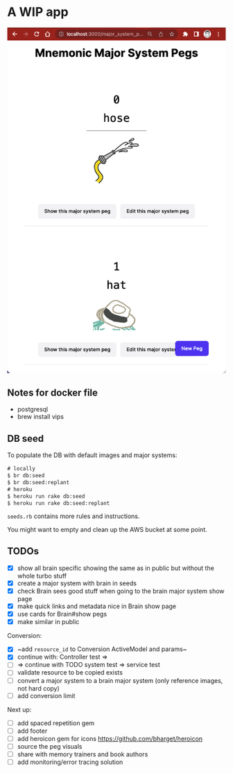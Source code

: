 # A WIP app

![WIP screenshot](docs/WIP-screenshot.png)

## Notes for docker file

* postgresql
* brew install vips

## DB seed

To populate the DB with default images and major systems:

```shell
# locally
$ br db:seed
$ br db:seed:replant
# heroku
$ heroku run rake db:seed
$ heroku run rake db:seed:replant
```

`seeds.rb` contains more rules and instructions.

You might want to empty and clean up the AWS bucket at some point.

## TODOs

- [x] show all brain specific showing the same as in public but without the whole turbo stuff
- [x] create a major system with brain in seeds
- [x] check Brain sees good stuff when going to the brain major system show page
- [x] make quick links and metadata nice in Brain show page
- [x] use cards for Brain#show pegs
- [x] make similar in public

Conversion:

- [x] ~add `resource_id` to Conversion ActiveModel and params~
- [x] continue with: Controller test => 
- [ ] => continue with TODO system test => service test
- [ ] validate resource to be copied exists
- [ ] convert a major system to a brain major system (only reference images, not hard copy)
- [ ] add conversion limit

Next up:

- [ ] add spaced repetition gem
- [ ] add footer
- [ ] add heroicon gem for icons https://github.com/bharget/heroicon
- [ ] source the peg visuals
- [ ] share with memory trainers and book authors
- [ ] add monitoring/error tracing solution
